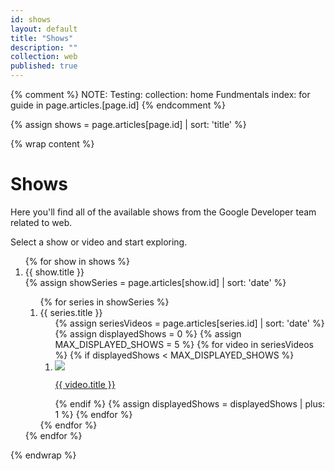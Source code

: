 ```yaml
---
id: shows
layout: default
title: "Shows"
description: ""
collection: web
published: true
---
```

{% comment %}
NOTE: Testing: collection: home
Fundmentals index: for guide in page.articles.[page.id]
{% endcomment %}

{% assign shows = page.articles[page.id] | sort: 'title'  %}

{% wrap content %}

# Shows

Here you'll find all of the available shows from
the Google Developer team related to web.

Select a show or video and start exploring.

<ol class="shows--videolist">
  {% for show in shows %}
    <li class="shows--videolistitem">
      <div class="shows--header shows--header-{{ show.id }}">
        {{ show.title }}
      </div>
      <div class="shows--videos shows--videos-{{ show.id }}">
        {% assign showSeries = page.articles[show.id]  | sort: 'date' %}
        <ol class="series-list">
        {% for series in showSeries %}
          <li>
            <div class="shows--videoseriestitle shows--videoseriestitle-{{ series.id }}">{{ series.title }}</div>
            <ol class="flatrowlist">
              {% assign seriesVideos = page.articles[series.id]  | sort: 'date' %}
              {% assign displayedShows = 0 %}
              {% assign MAX_DISPLAYED_SHOWS = 5 %}
              {% for video in seriesVideos %}
                {% if displayedShows < MAX_DISPLAYED_SHOWS %}
                <li>
                  <a class="smallvideo--link" href="{{site.baseurl}}{{video.url | canonicalize}}">
                    <div class="smallvideo">
                      <div class="smallvideo--imagecontainer">
                        <img class="smallvideo--image" src="http://img.youtube.com/vi/{{ video.youtubeVideoID }}/0.jpg" />
                      </div>
                      <div class="smallvideo--title-container">
                        <p class="smallvideo--title">{{ video.title }}</p>
                      </div>
                    </div>
                  </a>
                </li>
                {% endif %}
                {% assign displayedShows = displayedShows | plus: 1 %}
              {% endfor %}
            </ol>
          </li>
        {% endfor %}
        </ol>
      </div>
    </li>
  {% endfor %}
</ol>

{% endwrap %}
